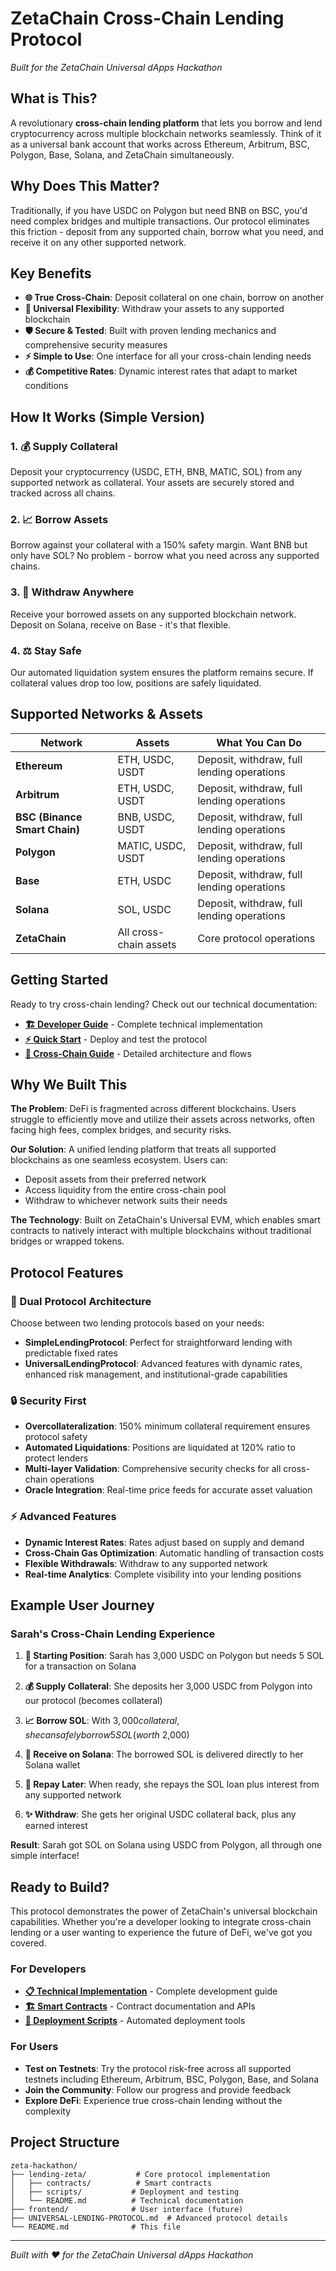 # ZetaChain Cross-Chain Lending Protocol

*Built for the ZetaChain Universal dApps Hackathon*

## What is This?

A revolutionary **cross-chain lending platform** that lets you borrow and lend cryptocurrency across multiple blockchain networks seamlessly. Think of it as a universal bank account that works across Ethereum, Arbitrum, BSC, Polygon, Base, Solana, and ZetaChain simultaneously.

## Why Does This Matter?

Traditionally, if you have USDC on Polygon but need BNB on BSC, you'd need complex bridges and multiple transactions. Our protocol eliminates this friction - deposit from any supported chain, borrow what you need, and receive it on any other supported network.

## Key Benefits

- **🌐 True Cross-Chain**: Deposit collateral on one chain, borrow on another
- **🔄 Universal Flexibility**: Withdraw your assets to any supported blockchain  
- **🛡️ Secure & Tested**: Built with proven lending mechanics and comprehensive security measures
- **⚡ Simple to Use**: One interface for all your cross-chain lending needs
- **💰 Competitive Rates**: Dynamic interest rates that adapt to market conditions

## How It Works (Simple Version)

### 1. 💰 Supply Collateral
Deposit your cryptocurrency (USDC, ETH, BNB, MATIC, SOL) from any supported network as collateral. Your assets are securely stored and tracked across all chains.

### 2. 📈 Borrow Assets  
Borrow against your collateral with a 150% safety margin. Want BNB but only have SOL? No problem - borrow what you need across any supported chains.

### 3. 🔄 Withdraw Anywhere
Receive your borrowed assets on any supported blockchain network. Deposit on Solana, receive on Base - it's that flexible.

### 4. ⚖️ Stay Safe
Our automated liquidation system ensures the platform remains secure. If collateral values drop too low, positions are safely liquidated.

## Supported Networks & Assets

| **Network** | **Assets** | **What You Can Do** |
|-------------|------------|---------------------|
| **Ethereum** | ETH, USDC, USDT | Deposit, withdraw, full lending operations |
| **Arbitrum** | ETH, USDC, USDT | Deposit, withdraw, full lending operations |
| **BSC (Binance Smart Chain)** | BNB, USDC, USDT | Deposit, withdraw, full lending operations |
| **Polygon** | MATIC, USDC, USDT | Deposit, withdraw, full lending operations |
| **Base** | ETH, USDC | Deposit, withdraw, full lending operations |
| **Solana** | SOL, USDC | Deposit, withdraw, full lending operations |
| **ZetaChain** | All cross-chain assets | Core protocol operations |

## Getting Started

Ready to try cross-chain lending? Check out our technical documentation:

- **[🏗️ Developer Guide](./lending-zeta/README.md)** - Complete technical implementation
- **[⚡ Quick Start](./lending-zeta/README.md#-quick-start)** - Deploy and test the protocol
- **[🔄 Cross-Chain Guide](./lending-zeta/CROSS-CHAIN-LENDING.md)** - Detailed architecture and flows

## Why We Built This

**The Problem**: DeFi is fragmented across different blockchains. Users struggle to efficiently move and utilize their assets across networks, often facing high fees, complex bridges, and security risks.

**Our Solution**: A unified lending platform that treats all supported blockchains as one seamless ecosystem. Users can:
- Deposit assets from their preferred network
- Access liquidity from the entire cross-chain pool
- Withdraw to whichever network suits their needs

**The Technology**: Built on ZetaChain's Universal EVM, which enables smart contracts to natively interact with multiple blockchains without traditional bridges or wrapped tokens.

## Protocol Features

### 🏦 Dual Protocol Architecture
Choose between two lending protocols based on your needs:

- **SimpleLendingProtocol**: Perfect for straightforward lending with predictable fixed rates
- **UniversalLendingProtocol**: Advanced features with dynamic rates, enhanced risk management, and institutional-grade capabilities

### 🔒 Security First
- **Overcollateralization**: 150% minimum collateral requirement ensures protocol safety
- **Automated Liquidations**: Positions are liquidated at 120% ratio to protect lenders
- **Multi-layer Validation**: Comprehensive security checks for all cross-chain operations
- **Oracle Integration**: Real-time price feeds for accurate asset valuation

### ⚡ Advanced Features
- **Dynamic Interest Rates**: Rates adjust based on supply and demand
- **Cross-Chain Gas Optimization**: Automatic handling of transaction costs
- **Flexible Withdrawals**: Withdraw to any supported network
- **Real-time Analytics**: Complete visibility into your lending positions

## Example User Journey

### Sarah's Cross-Chain Lending Experience

1. **🏦 Starting Position**: Sarah has 3,000 USDC on Polygon but needs 5 SOL for a transaction on Solana

2. **💰 Supply Collateral**: She deposits her 3,000 USDC from Polygon into our protocol (becomes collateral)

3. **📈 Borrow SOL**: With $3,000 collateral, she can safely borrow 5 SOL (worth ~$2,000)

4. **🔄 Receive on Solana**: The borrowed SOL is delivered directly to her Solana wallet

5. **📱 Repay Later**: When ready, she repays the SOL loan plus interest from any supported network

6. **✨ Withdraw**: She gets her original USDC collateral back, plus any earned interest

**Result**: Sarah got SOL on Solana using USDC from Polygon, all through one simple interface!

## Ready to Build?

This protocol demonstrates the power of ZetaChain's universal blockchain capabilities. Whether you're a developer looking to integrate cross-chain lending or a user wanting to experience the future of DeFi, we've got you covered.

### For Developers
- **[📋 Technical Implementation](./lending-zeta/README.md)** - Complete development guide
- **[🏗️ Smart Contracts](./lending-zeta/contracts/README.md)** - Contract documentation and APIs
- **[🚀 Deployment Scripts](./lending-zeta/scripts/README.md)** - Automated deployment tools

### For Users
- **Test on Testnets**: Try the protocol risk-free across all supported testnets including Ethereum, Arbitrum, BSC, Polygon, Base, and Solana
- **Join the Community**: Follow our progress and provide feedback
- **Explore DeFi**: Experience true cross-chain lending without the complexity

## Project Structure

```
zeta-hackathon/
├── lending-zeta/           # Core protocol implementation
│   ├── contracts/          # Smart contracts
│   ├── scripts/           # Deployment and testing
│   └── README.md          # Technical documentation
├── frontend/              # User interface (future)
├── UNIVERSAL-LENDING-PROTOCOL.md  # Advanced protocol details
└── README.md              # This file
```

---

*Built with ❤️ for the ZetaChain Universal dApps Hackathon*